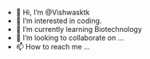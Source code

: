 - 👋 Hi, I’m @Vishwasktk
- 👀 I’m interested in coding.
- 🌱 I’m currently learning Biotechnology
- 💞️ I’m looking to collaborate on ...
- 📫 How to reach me ...

<!---
Vishwasktk/Vishwasktk is a ✨ special ✨ repository because its `README.md` (this file) appears on your GitHub profile.
You can click the Preview link to take a look at your changes.
--->
